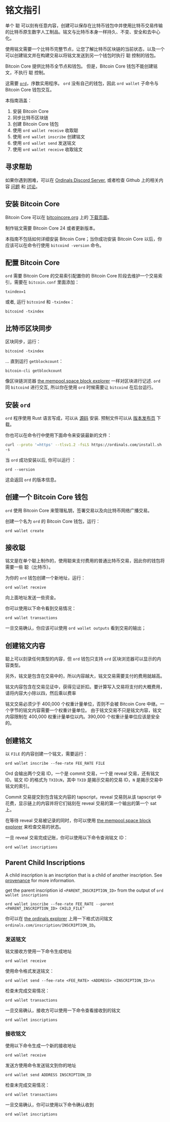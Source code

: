 铭文指引
=========================

单个 聪 可以刻有任意内容，创建可以保存在比特币钱包中并使用比特币交易传输的比特币原生数字人工制品。铭文与比特币本身一样持久、不变、安全和去中心化。




使用铭文需要一个比特币完整节点，让您了解比特币区块链的当前状态，以及一个可以创建铭文并在构建交易以将铭文发送到另一个钱包时执行 聪 控制的钱包。




Bitcoin Core 提供比特币全节点和钱包。 但是，Bitcoin Core 钱包不能创建铭文，不执行 聪 控制。


这需要 [`ord`](https://github.com/ordinals/ord)，序数实用程序。 `ord` 没有自己的钱包，因此  `ord wallet` 子命令与 Bitcoin Core 钱包交互。



本指南涵盖：

1. 安装 Bitcoin Core
2. 同步比特币区块链
3. 创建 Bitcoin Core 钱包
4. 使用 `ord wallet receive` 收取聪
5. 使用 `ord wallet inscribe` 创建铭文
6. 使用 `ord wallet send` 发送铭文
7. 使用 `ord wallet receive` 收取铭文

寻求帮助
------------

如果你遇到困难，可以在 [Ordinals Discord Server](https://discord.com/invite/87cjuz4FYg), 或者检查 Github 上的相关内容 [问题](https://github.com/ordinals/ord/issues) 和 [讨论](https://github.com/ordinals/ord/discussions)。




安装 Bitcoin Core
-----------------------

Bitcoin Core 可以在 [bitcoincore.org](https://bitcoincore.org/) 上的 [下载页面](https://bitcoincore.org/en/download/)。


制作铭文需要 Bitcoin Core 24 或者更新版本。

本指南不包括如何详细安装 Bitcoin Core；当你成功安装 Bitcoin Core 以后，你应该可以在命令行使用 `bitcoind -version` 命令。



配置 Bitcoin Core
------------------------

`ord` 需要 Bitcoin Core 的交易索引配置你的 Bitcoin Core 阶段去维护一个交易索引，需要在 `bitcoin.conf` 里面添加：


```
txindex=1
```



或者, 运行 `bitcoind` 和 `-txindex`：

```
bitcoind -txindex
```



比特币区块同步
------------------------------

区块同步，运行：

```
bitcoind -txindex
```



… 直到运行 `getblockcount`：

```
bitcoin-cli getblockcount
```



像区块链浏览器 [the mempool.space block explorer](https://mempool.space/) 一样对区块进行记述. `ord` 同 `bitcoind` 进行交互, 所以你在使用 `ord` 时候需要让 `bitcoind` 在后台运行。



安装 `ord`
----------------

`ord` 程序使用 Rust 语言写成，可以从 [源码](https://github.com/ordinals/ord) 安装. 预制文件可以从 [版本发布页](https://github.com/ordinals/ord/releases) 下载。



你也可以在命令行中使用下面命令来安装最新的文件：

```sh
curl --proto '=https' --tlsv1.2 -fsLS https://ordinals.com/install.sh | bash
-s
```



当 `ord` 成功安装以后, 你可以运行 ：

```
ord --version
```



这会返回 `ord` 的版本信息。

创建一个 Bitcoin Core 钱包
------------------------------

`ord` 使用 Bitcoin Core 来管理私钥，签署交易以及向比特币网络广播交易。


创建一个名为 `ord` 的 Bitcoin Core 钱包，运行：

```
ord wallet create
```



接收聪
--------------

铭文是在单个聪上制作的，使用聪来支付费用的普通比特币交易，因此你的钱包将需要一些 聪（比特币）。


为你的 `ord` 钱包创建一个新地址，运行：

```
ord wallet receive
```



向上面地址发送一些资金。

你可以使用以下命令看到交易情况：

```
ord wallet transactions
```



一旦交易确认，你应该可以使用 `ord wallet outputs` 看到交易的输出；


创建铭文内容
----------------------------

聪上可以刻录任何类型的内容，但 `ord` 钱包只支持 `ord` 区块浏览器可以显示的内容类型。


另外，铭文是包含在交易中的，所以内容越大，铭文交易需要支付的费用就越高。


铭文内容包含在交易见证中，获得见证折扣。要计算写入交易将支付的大概费用，请将内容大小除以四，然后乘以费率



铭文交易必须少于 400,000 个权重计量单位，否则不会被 Bitcoin Core 中继。一个字节的铭文内容需要一个权重计量单位。 由于铭文交易不只是铭文内容，铭文内容限制在 400,000 权重计量单位以内。390,000 个权重计量单位应该是安全的。





创建铭文
---------------------

以 `FILE` 的内容创建一个铭文，需要运行：

```
ord wallet inscribe --fee-rate FEE_RATE FILE
```



Ord 会输出两个交易 ID，一个是 commit 交易，一个是 reveal 交易，还有铭文 ID。铭文 ID 的格式为 `TXIDiN`，其中 `TXID` 是揭示交易的交易 ID，`N` 是揭示交易中铭文的索引。




Commit 交易提交到包含铭文内容的 tapscript，reveal 交易则从该 tapscript 中花费，显示链上的内容并将它们铭刻在 reveal 交易的第一个输出的第一个 sat 上。




在等待 reveal 交易被记录的同时，你可以使用 [the mempool.space block explorer](https://mempool.space/) 来检查交易的状态。



一旦 reveal 交易完成记账，你可以使用以下命令查询铭文 ID：


```
ord wallet inscriptions
```



## Parent Child Inscriptions

A child inscription is an inscription that is a child of another inscription. See [provenance](https://docs.ordinals.com/zh/inscriptions/provenance.html) for more information.

get the parent inscription id `<PARENT_INSCRIPTION_ID>` from the output of `ord wallet inscriptions`

```
ord wallet inscribe --fee-rate FEE_RATE --parent <PARENT_INSCRIPTION_ID> CHILD_FILE"
```

你可以在 [the ordinals explorer](https://ordinals.com/) 上用一下格式访问铭文 `ordinals.com/inscription/INSCRIPTION_ID`。

### 发送铭文


铭文接收方使用一下命令生成地址

```
ord wallet receive
```



使用命令格式发送铭文：

```
ord wallet send --fee-rate <FEE_RATE> <ADDRESS> <INSCRIPTION_ID>\n
```



检查未完成交易情况：
```
ord wallet transactions
```
一旦交易确认，接收方可以使用一下命令查看接收到的铭文
```
ord wallet inscriptions
```
### 接收铭文

使用以下命令生成一个新的接收地址

```
ord wallet receive
```


发送方使用命令发送铭文到你的地址

```
ord wallet send ADDRESS INSCRIPTION_ID
```



检查未完成交易情况：
```
ord wallet transactions
```



一旦交易确认，你可以使用以下命令确认收到

```
ord wallet inscriptions
```





